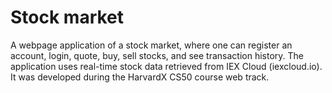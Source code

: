 # Stock market

A webpage application of a stock market, where one can register an account, login, quote, buy, sell stocks, and see transaction history. 
The application uses real-time stock data retrieved from IEX Cloud (iexcloud.io). It was developed during the HarvardX CS50 course web track.
